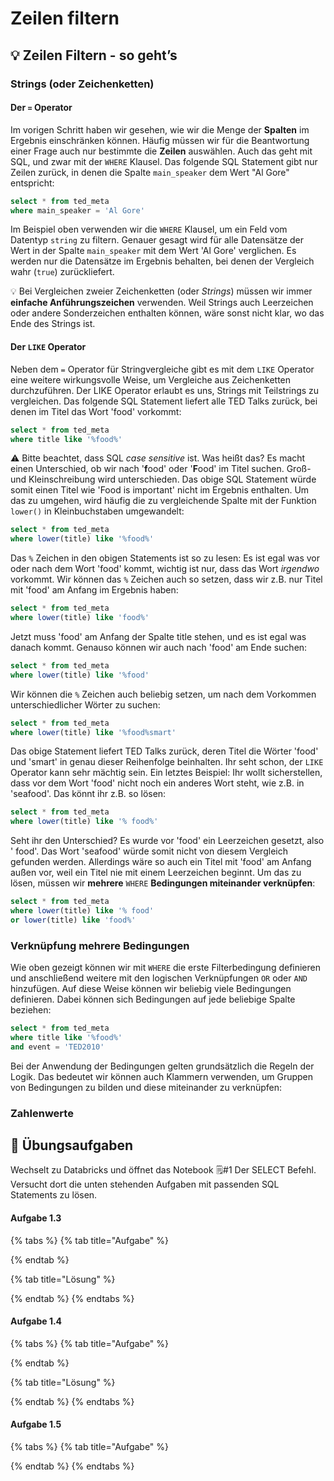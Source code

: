 # Zeilen filtern

## 💡 Zeilen Filtern - so geht’s

### Strings \(oder Zeichenketten\)

#### Der `=` Operator

Im vorigen Schritt haben wir gesehen, wie wir die Menge der **Spalten** im Ergebnis einschränken können. Häufig müssen wir für die Beantwortung einer Frage auch nur bestimmte die **Zeilen** auswählen. Auch das geht mit SQL, und zwar mit der `WHERE` Klausel. Das folgende SQL Statement gibt nur Zeilen zurück, in denen die Spalte `main_speaker` dem Wert "Al Gore" entspricht:

```sql
select * from ted_meta
where main_speaker = 'Al Gore'
```

Im Beispiel oben verwenden wir die `WHERE` Klausel, um ein Feld vom Datentyp `string` zu filtern. Genauer gesagt wird für alle Datensätze der Wert in der Spalte `main_speaker` mit dem Wert 'Al Gore' verglichen. Es werden nur die Datensätze im Ergebnis behalten, bei denen der Vergleich wahr \(`true`\) zurückliefert. 

💡 Bei Vergleichen zweier Zeichenketten \(oder _Strings_\) müssen wir immer **einfache Anführungszeichen** verwenden. Weil Strings auch Leerzeichen oder andere Sonderzeichen enthalten können, wäre sonst nicht klar, wo das Ende des Strings ist.

#### Der `LIKE` Operator

Neben dem `=` Operator für Stringvergleiche gibt es mit dem `LIKE` Operator eine weitere wirkungsvolle Weise, um Vergleiche aus Zeichenketten durchzuführen. Der LIKE Operator erlaubt es uns, Strings mit Teilstrings zu vergleichen. Das folgende SQL Statement liefert alle TED Talks zurück, bei denen im Titel das Wort 'food' vorkommt:

```sql
select * from ted_meta
where title like '%food%'
```

⚠ Bitte beachtet, dass SQL _case sensitive_ ist. Was heißt das? Es macht einen Unterschied, ob wir nach '**f**ood' oder '**F**ood' im Titel suchen. Groß- und Kleinschreibung wird unterschieden. Das obige SQL Statement würde somit einen Titel wie 'Food is important' nicht im Ergebnis enthalten. Um das zu umgehen, wird häufig die zu vergleichende Spalte mit der Funktion `lower()` in Kleinbuchstaben umgewandelt:

```sql
select * from ted_meta
where lower(title) like '%food%'
```

Das `%` Zeichen in den obigen Statements ist so zu lesen: Es ist egal was vor oder nach dem Wort 'food' kommt, wichtig ist nur, dass das Wort _irgendwo_ vorkommt. Wir können das `%` Zeichen auch so setzen, dass wir z.B. nur Titel mit 'food' am Anfang im Ergebnis haben:

```sql
select * from ted_meta
where lower(title) like 'food%'
```

Jetzt muss 'food' am Anfang der Spalte title stehen, und es ist egal was danach kommt. Genauso können wir auch nach 'food' am Ende suchen:

```sql
select * from ted_meta
where lower(title) like '%food'
```

Wir können die `%` Zeichen auch beliebig setzen, um nach dem Vorkommen unterschiedlicher Wörter zu suchen:

```sql
select * from ted_meta
where lower(title) like '%food%smart'
```

Das obige Statement liefert TED Talks zurück, deren Titel die Wörter 'food' und 'smart' in genau dieser Reihenfolge beinhalten. Ihr seht schon, der `LIKE` Operator kann sehr mächtig sein. Ein letztes Beispiel: Ihr wollt sicherstellen, dass vor dem Wort 'food' nicht noch ein anderes Wort steht, wie z.B. in 'seafood'. Das könnt ihr z.B. so lösen:

```sql
select * from ted_meta
where lower(title) like '% food%'
```

Seht ihr den Unterschied? Es wurde vor 'food' ein Leerzeichen gesetzt, also ' food'. Das Wort 'seafood' würde somit nicht von diesem Vergleich gefunden werden. Allerdings wäre so auch ein Titel mit 'food' am  Anfang außen vor, weil ein Titel nie mit einem Leerzeichen beginnt. Um das zu lösen, müssen wir **mehrere** `WHERE` **Bedingungen miteinander verknüpfen**:

```sql
select * from ted_meta
where lower(title) like '% food'
or lower(title) like 'food%'
```

### Verknüpfung mehrere Bedingungen

Wie oben gezeigt können wir mit `WHERE` die erste Filterbedingung definieren und anschließend weitere mit den logischen Verknüpfungen `OR` oder `AND` hinzufügen. Auf diese Weise können wir beliebig viele Bedingungen definieren. Dabei können sich Bedingungen auf jede beliebige Spalte beziehen:

```sql
select * from ted_meta
where title like '%food%'
and event = 'TED2010'
```

Bei der Anwendung der Bedingungen gelten grundsätzlich die Regeln der Logik. Das bedeutet wir können auch Klammern verwenden, um Gruppen von Bedingungen zu bilden und diese miteinander zu verknüpfen:



### Zahlenwerte



## 🧪 Übungsaufgaben

Wechselt zu Databricks und öffnet das Notebook 🗒\#1 Der SELECT Befehl. Versucht dort die unten stehenden Aufgaben mit passenden SQL Statements zu lösen.

#### Aufgabe 1.3

{% tabs %}
{% tab title="Aufgabe" %}

{% endtab %}

{% tab title="Lösung" %}

{% endtab %}
{% endtabs %}

#### Aufgabe 1.4

{% tabs %}
{% tab title="Aufgabe" %}

{% endtab %}

{% tab title="Lösung" %}

{% endtab %}
{% endtabs %}

#### Aufgabe 1.5

{% tabs %}
{% tab title="Aufgabe" %}

{% endtab %}
{% endtabs %}

